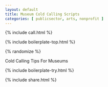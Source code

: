 ```yaml
---
layout: default
title: Museum Cold Calling Scripts
categories: [ publicsector, arts, nonprofit ]
---
```


{% include call.html %}

{% include boilerplate-top.html %}


{% randomize %}

Cold Calling Tips For Museums

{% include boilerplate-try.html %}

{% include share.html %}
